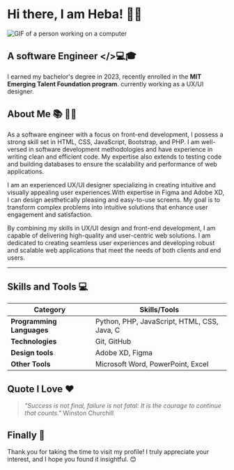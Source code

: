 
# Hi there, I am Heba! 🙋‍♀️

![GIF of a person working on a computer](https://mir-s3-cdn-cf.behance.net/9a04dbe222f9908446f411cbd266f993/86db3b66-64a5-4cf4-9c20-b7679e299db1_rwc_0x42x1584x312x1584.png?h=ec1aff411592e9281bf47001d4f2d6c8)

## **A software Engineer** </>💻🎓

I earned my bachelor's degree in 2023,
recently enrolled in the **MIT Emerging Talent Foundation program**.
currently working as a UX/UI designer.

## About Me 📚 👩‍🎓  

As a software engineer with a focus on front-end development, 
I possess a strong skill set in HTML, CSS, JavaScript, Bootstrap, and PHP.
I am well-versed in software development methodologies and have experience
in writing clean and efficient code. My expertise also extends to testing
code and building databases to ensure the scalability and performance
of web applications.

I am an experienced UX/UI designer specializing in creating intuitive 
and visually appealing user experiences.With expertise in Figma and Adobe XD,
I can design aesthetically pleasing and easy-to-use screens.
My goal is to transform complex problems into intuitive solutions
that enhance user engagement and satisfaction.

By combining my skills in UX/UI design and front-end development,
I am capable of delivering high-quality and user-centric web solutions.
I am dedicated to creating seamless user experiences and developing
robust and scalable web applications that meet the needs of both 
clients and end users.

---

## Skills and Tools 💻


| Category               | Skills/Tools                          |
|------------------------|---------------------------------------|
| **Programming Languages** | Python, PHP, JavaScript, HTML, CSS, Java, C                    |
| **Technologies**   | Git, GitHub                 |
| **Design tools**        | Adobe XD, Figma                    |
| **Other Tools**          | Microsoft Word, PowerPoint, Excel             |

## Quote I Love ❤️

>
>_"Success is not final, failure is not fatal: It is the courage to continue that counts."_
Winston Churchill

## Finally 🎉

Thank you for taking the time to visit my profile! I truly appreciate your interest, and I hope you found it insightful. 😊

